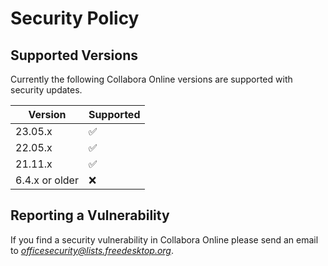 # Security Policy

## Supported Versions

Currently the following Collabora Online versions are supported with security updates.

| Version | Supported          |
| ------- | ------------------ |
| 23.05.x   | :white_check_mark: |
| 22.05.x   | :white_check_mark: |
| 21.11.x   | :white_check_mark: |
| 6.4.x or older  | :x:                |

## Reporting a Vulnerability

If you find a security vulnerability in Collabora Online please send an email to *officesecurity@lists.freedesktop.org*. 
